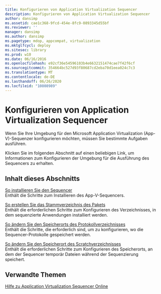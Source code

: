 ```yaml
---
title: Konfigurieren von Application Virtualization Sequencer
description: Konfigurieren von Application Virtualization Sequencer
author: dansimp
ms.assetid: cae1c368-9fcd-454e-8fc9-0893345d55bf
ms.reviewer: ''
manager: dansimp
ms.author: dansimp
ms.pagetype: mdop, appcompat, virtualization
ms.mktglfcycl: deploy
ms.sitesec: library
ms.prod: w10
ms.date: 06/16/2016
ms.openlocfilehash: e92cf36e54596103b4e6632151474cae7f42f6cf
ms.sourcegitcommit: 354664bc527d93f80687cd2eba70d1eea024c7c3
ms.translationtype: MT
ms.contentlocale: de-DE
ms.lasthandoff: 06/26/2020
ms.locfileid: "10808989"
---
```

# Konfigurieren von Application Virtualization Sequencer


Wenn Sie Ihre Umgebung für den Microsoft Application Virtualization (App-V)-Sequenzer konfigurieren möchten, müssen Sie bestimmte Aufgaben ausführen.

Klicken Sie im folgenden Abschnitt auf einen beliebigen Link, um Informationen zum Konfigurieren der Umgebung für die Ausführung des Sequencers zu erhalten.

## Inhalt dieses Abschnitts


<a href="" id="how-to-install-the-sequencer"></a>[So installieren Sie den Sequencer](how-to-install-the-sequencer.md)  
Enthält die Schritte zum Installieren des App-V-Sequencers.

<a href="" id="how-to-create-the-package-root-directory"></a>[So erstellen Sie das Stammverzeichnis des Pakets](how-to-create-the-package-root-directory.md)  
Enthält die erforderlichen Schritte zum Konfigurieren des Verzeichnisses, in dem sequenzierte Anwendungen installiert werden.

<a href="" id="how-to-modify-the-location-of-the-log-directory"></a>[So ändern Sie den Speicherorts des Protokollverzeichnisses](how-to-modify-the-location-of-the-log-directory.md)  
Enthält die Schritte, die erforderlich sind, um zu konfigurieren, wo die Sequencer-Protokolle gespeichert werden.

<a href="" id="how-to-modify-the-location-of-the-scratch-directory"></a>[So ändern Sie den Speicherort des Scratchverzeichnisses](how-to-modify-the-location-of-the-scratch-directory.md)  
Enthält die erforderlichen Schritte zum Konfigurieren des Speicherorts, an dem der Sequencer temporär Dateien während der Sequenzierung speichert.

## Verwandte Themen


[Hilfe zu Application Virtualization Sequencer Online](application-virtualization-sequencer-online-help.md)

 

 





